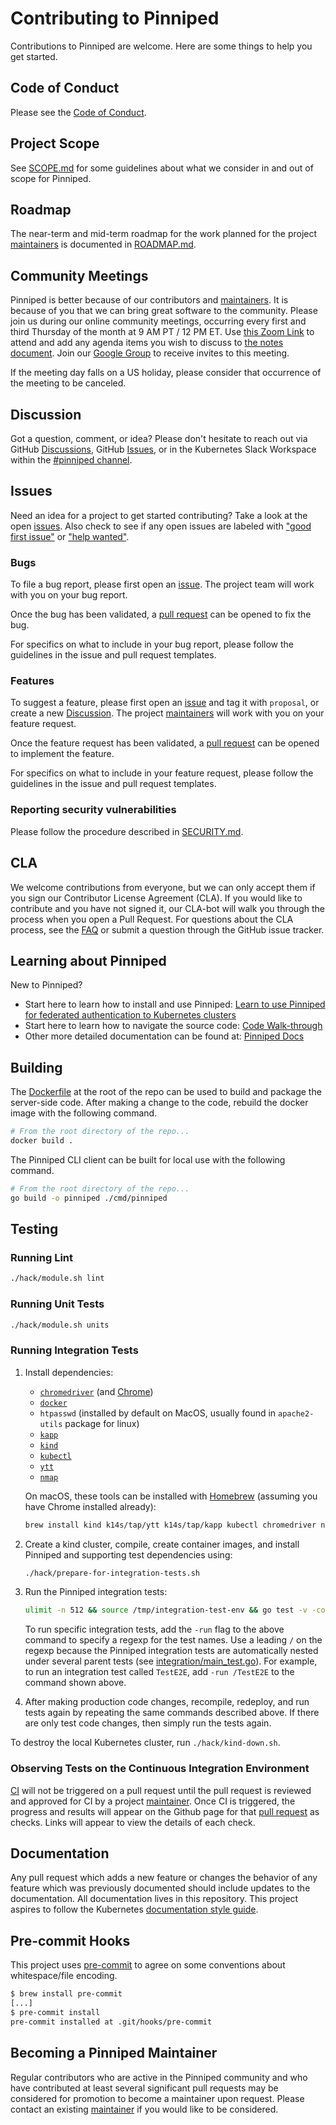 # Contributing to Pinniped

Contributions to Pinniped are welcome. Here are some things to help you get started.

## Code of Conduct

Please see the [Code of Conduct](./CODE_OF_CONDUCT.md).

## Project Scope

See [SCOPE.md](./SCOPE.md) for some guidelines about what we consider in and out of scope for Pinniped.

## Roadmap

The near-term and mid-term roadmap for the work planned for the project [maintainers](MAINTAINERS.md) is documented in [ROADMAP.md](ROADMAP.md).

## Community Meetings

Pinniped is better because of our contributors and [maintainers](MAINTAINERS.md). It is because of you that we can bring great
software to the community. Please join us during our online community meetings,
occurring every first and third Thursday of the month at 9 AM PT / 12 PM ET.
Use [this Zoom Link](https://go.pinniped.dev/community/zoom)
to attend and add any agenda items you wish to discuss
to [the notes document](https://hackmd.io/rd_kVJhjQfOvfAWzK8A3tQ?view).
Join our [Google Group](https://groups.google.com/g/project-pinniped) to receive invites to this meeting.

If the meeting day falls on a US holiday, please consider that occurrence of the meeting to be canceled.

## Discussion

Got a question, comment, or idea? Please don't hesitate to reach out
via GitHub [Discussions](https://github.com/vmware-tanzu/pinniped/discussions),
GitHub [Issues](https://github.com/vmware-tanzu/pinniped/issues),
or in the Kubernetes Slack Workspace within the [#pinniped channel](https://kubernetes.slack.com/archives/C01BW364RJA).

## Issues

Need an idea for a project to get started contributing? Take a look at the open
[issues](https://github.com/vmware-tanzu/pinniped/issues).
Also check to see if any open issues are labeled with
["good first issue"](https://github.com/vmware-tanzu/pinniped/labels/good%20first%20issue)
or ["help wanted"](https://github.com/vmware-tanzu/pinniped/labels/help%20wanted).

### Bugs

To file a bug report, please first open an
[issue](https://github.com/vmware-tanzu/pinniped/issues/new?template=bug_report.md). The project team
will work with you on your bug report.

Once the bug has been validated, a [pull request](https://github.com/vmware-tanzu/pinniped/compare)
can be opened to fix the bug.

For specifics on what to include in your bug report, please follow the
guidelines in the issue and pull request templates.

### Features

To suggest a feature, please first open an
[issue](https://github.com/vmware-tanzu/pinniped/issues/new?template=feature-proposal.md)
and tag it with `proposal`, or create a new [Discussion](https://github.com/vmware-tanzu/pinniped/discussions).
The project [maintainers](MAINTAINERS.md) will work with you on your feature request.

Once the feature request has been validated, a [pull request](https://github.com/vmware-tanzu/pinniped/compare)
can be opened to implement the feature.

For specifics on what to include in your feature request, please follow the
guidelines in the issue and pull request templates.

### Reporting security vulnerabilities

Please follow the procedure described in [SECURITY.md](SECURITY.md).

## CLA

We welcome contributions from everyone, but we can only accept them if you sign
our Contributor License Agreement (CLA). If you would like to contribute and you
have not signed it, our CLA-bot will walk you through the process when you open
a Pull Request. For questions about the CLA process, see the
[FAQ](https://cla.vmware.com/faq) or submit a question through the GitHub issue
tracker.

## Learning about Pinniped

New to Pinniped?
- Start here to learn how to install and use Pinniped: [Learn to use Pinniped for federated authentication to Kubernetes clusters](https://pinniped.dev/docs/tutorials/concierge-and-supervisor-demo/)
- Start here to learn how to navigate the source code: [Code Walk-through](https://pinniped.dev/docs/reference/code-walkthrough/)
- Other more detailed documentation can be found at: [Pinniped Docs](https://pinniped.dev/docs/)

## Building

The [Dockerfile](Dockerfile) at the root of the repo can be used to build and
package the server-side code. After making a change to the code, rebuild the
docker image with the following command.

```bash
# From the root directory of the repo...
docker build .
```

The Pinniped CLI client can be built for local use with the following command.

```bash
# From the root directory of the repo...
go build -o pinniped ./cmd/pinniped
```

## Testing

### Running Lint

```bash
./hack/module.sh lint
```

### Running Unit Tests

```bash
./hack/module.sh units
```

### Running Integration Tests

1. Install dependencies:

   - [`chromedriver`](https://chromedriver.chromium.org/) (and [Chrome](https://www.google.com/chrome/))
   - [`docker`](https://www.docker.com/)
   - `htpasswd` (installed by default on MacOS, usually found in `apache2-utils` package for linux)
   - [`kapp`](https://carvel.dev/#getting-started)
   - [`kind`](https://kind.sigs.k8s.io/docs/user/quick-start)
   - [`kubectl`](https://kubernetes.io/docs/tasks/tools/install-kubectl/)
   - [`ytt`](https://carvel.dev/#getting-started)
   - [`nmap`](https://nmap.org/download.html)

   On macOS, these tools can be installed with [Homebrew](https://brew.sh/) (assuming you have Chrome installed already):

   ```bash
   brew install kind k14s/tap/ytt k14s/tap/kapp kubectl chromedriver nmap && brew cask install docker
   ```

1. Create a kind cluster, compile, create container images, and install Pinniped and supporting test dependencies using:

   ```bash
   ./hack/prepare-for-integration-tests.sh
   ```

1. Run the Pinniped integration tests:

   ```bash
   ulimit -n 512 && source /tmp/integration-test-env && go test -v -count 1 -timeout 0 ./test/integration
   ```

   To run specific integration tests, add the `-run` flag to the above command to specify a regexp for the test names.
   Use a leading `/` on the regexp because the Pinniped integration tests are automatically nested under several parent tests
   (see [integration/main_test.go](https://github.com/vmware-tanzu/pinniped/blob/main/test/integration/main_test.go)).
   For example, to run an integration test called `TestE2E`, add `-run /TestE2E` to the command shown above.

1. After making production code changes, recompile, redeploy, and run tests again by repeating the same
   commands described above. If there are only test code changes, then simply run the tests again.

To destroy the local Kubernetes cluster, run `./hack/kind-down.sh`.

### Observing Tests on the Continuous Integration Environment

[CI](https://hush-house.pivotal.io/teams/tanzu-user-auth/pipelines/pinniped-pull-requests)
will not be triggered on a pull request until the pull request is reviewed and
approved for CI by a project [maintainer](MAINTAINERS.md). Once CI is triggered,
the progress and results will appear on the Github page for that
[pull request](https://github.com/vmware-tanzu/pinniped/pulls) as checks. Links
will appear to view the details of each check.

## Documentation

Any pull request which adds a new feature or changes the behavior of any feature which was previously documented
should include updates to the documentation. All documentation lives in this repository. This project aspires to
follow the Kubernetes [documentation style guide](https://kubernetes.io/docs/contribute/style/style-guide).

## Pre-commit Hooks

This project uses [pre-commit](https://pre-commit.com/) to agree on some conventions about whitespace/file encoding.

```bash
$ brew install pre-commit
[...]
$ pre-commit install
pre-commit installed at .git/hooks/pre-commit
```

## Becoming a Pinniped Maintainer

Regular contributors who are active in the Pinniped community and who have contributed at least several
significant pull requests may be considered for promotion to become a maintainer upon request. Please
contact an existing [maintainer](MAINTAINERS.md) if you would like to be considered.
